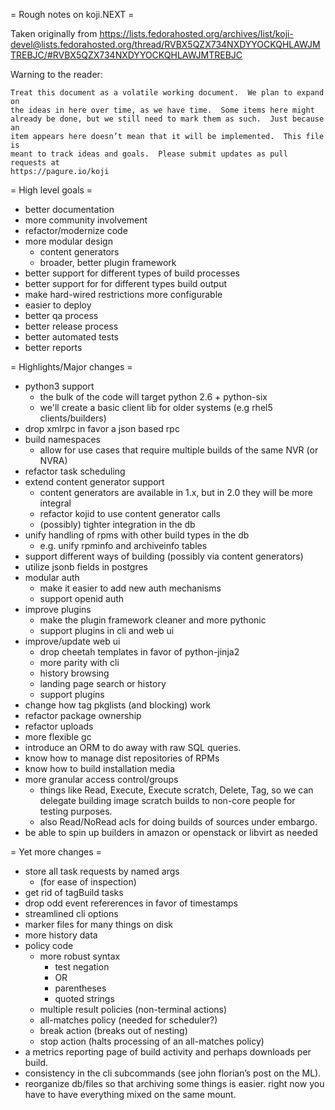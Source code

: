 = Rough notes on koji.NEXT =

Taken originally from https://lists.fedorahosted.org/archives/list/koji-devel@lists.fedorahosted.org/thread/RVBX5QZX734NXDYYOCKQHLAWJMTREBJC/#RVBX5QZX734NXDYYOCKQHLAWJMTREBJC

Warning to the reader:

    Treat this document as a volatile working document.  We plan to expand on
    the ideas in here over time, as we have time.  Some items here might
    already be done, but we still need to mark them as such.  Just because an
    item appears here doesn’t mean that it will be implemented.  This file is
    meant to track ideas and goals.  Please submit updates as pull requests at
    https://pagure.io/koji


= High level goals =

- better documentation
- more community involvement
- refactor/modernize code
- more modular design
  - content generators
  - broader, better plugin framework
- better support for different types of build processes
- better support for for different types build output
- make hard-wired restrictions more configurable
- easier to deploy
- better qa process
- better release process
- better automated tests
- better reports


= Highlights/Major changes =

- python3 support
  - the bulk of the code will target python 2.6 + python-six
  - we'll create a basic client lib for older systems (e.g rhel5 clients/builders)
- drop xmlrpc in favor a json based rpc
- build namespaces
  - allow for use cases that require multiple builds of the same NVR (or NVRA)
- refactor task scheduling
- extend content generator support
  - content generators are available in 1.x, but in 2.0 they will be more integral
  - refactor kojid to use content generator calls
  - (possibly) tighter integration in the db
- unify handling of rpms with other build types in the db
  - e.g. unify rpminfo and archiveinfo tables
- support different ways of building (possibly via content generators)
- utilize jsonb fields in postgres
- modular auth
  - make it easier to add new auth mechanisms
  - support openid auth
- improve plugins
  - make the plugin framework cleaner and more pythonic
  - support plugins in cli and web ui
- improve/update web ui
  - drop cheetah templates in favor of python-jinja2
  - more parity with cli
  - history browsing
  - landing page search or history
  - support plugins
- change how tag pkglists (and blocking) work
- refactor package ownership
- refactor uploads
- more flexible gc
- introduce an ORM to do away with raw SQL queries.
- know how to manage dist repositories of RPMs
- know how to build installation media
- more granular access control/groups
  - things like Read, Execute, Execute scratch, Delete, Tag, so we can delegate
    building image scratch builds to non-core people for testing purposes.
  - also Read/NoRead acls for doing builds of sources under embargo.
- be able to spin up builders in amazon or openstack or libvirt as needed

= Yet more changes =

- store all task requests by named args
  - (for ease of inspection)
- get rid of tagBuild tasks
- drop odd event refererences in favor of timestamps
- streamlined cli options
- marker files for many things on disk
- more history data
- policy code
  - more robust syntax
    - test negation
    - OR
    - parentheses
    - quoted strings
   - multiple result policies (non-terminal actions)
   - all-matches policy (needed for scheduler?)
   - break action (breaks out of nesting)
   - stop action (halts processing of an all-matches policy)
- a metrics reporting page of build activity and perhaps downloads per build.
- consistency in the cli subcommands (see john florian’s post on the ML).
- reorganize db/files so that archiving some things is easier.  right now you
  have to have everything mixed on the same mount.
